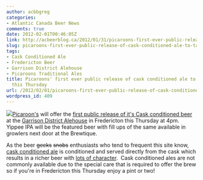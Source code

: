 ```yaml
---
author: acbbgreg
categories:
- Atlantic Canada Beer News
comments: true
date: 2012-02-01T00:46:05Z
link: http://acbeerblog.ca/2012/01/31/picaroons-first-ever-public-release-of-cask-conditioned-ale-to-take-place-this-thursday/
slug: picaroons-first-ever-public-release-of-cask-conditioned-ale-to-take-place-this-thursday
tags:
- Cask Conditioned Ale
- Fredericton Beer
- Garrison District Alehouse
- Picaroons Traditional Ales
title: Picaroons' first ever public release of cask conditioned ale to take place
  this Thursday
url: /2012/02/01/picaroons-first-ever-public-release-of-cask-conditioned-ale-to-take-place-this-thursday/
wordpress_id: 409
---
```


[![](http://acbeerblog.ca/wp-content/uploads/2012/01/picaroons_logo.jpg)](http://acbeerblog.ca/wp-content/uploads/2012/01/picaroons_logo.jpg)[Picaroon's](http://www.picaroons.ca/index.asp) will offer the [first public release of it's Cask conditioned beer](http://www.picaroonspub.com/profiles/blogs/cask-and-you-shall-receive) at the [Garrison District Alehouse](http://www.thegarrison.ca/) in Fredericton this Thursday at 4pm.  Yippee IPA will be the featured beer with fill ups of the same available in growlers next door at the Brewtique.

As the beer <del>geeks</del> <del>snobs</del> enthusiasts who tend to frequent this site know, [cask conditioned ale](http://en.wikipedia.org/wiki/Cask_ale) is conditioned and served directly from the cask which results in a richer beer with [lots of character](http://www.cask-ale.co.uk/us/realale.html).  Cask conditioned ales are not commonly available due to the special care that is required to offer the brew so if you're in Fredericton this Thursday enjoy a pint or two!
